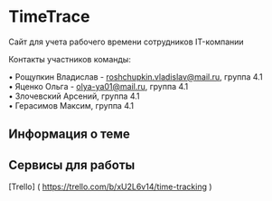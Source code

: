 # TimeTrace

Сайт для учета рабочего времени сотрудников IT-компании

Контакты участников команды:

• Рощупкин Владислав - roshchupkin.vladislav@mail.ru, группа 4.1 <br>
• Яценко Ольга - olya-ya01@mail.ru, группа 4.1 <br>
• Злочевский Арсений, группа 4.1 <br>
• Герасимов Максим, группа 4.1

## Информация о теме

## Сервисы для работы 
[Trello] ( https://trello.com/b/xU2L6v14/time-tracking )
